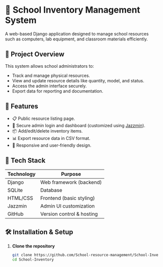 # 🏫 School Inventory Management System

A web-based Django application designed to manage school resources such as computers, lab equipment, and classroom materials efficiently.

## 📌 Project Overview

This system allows school administrators to:
- Track and manage physical resources.
- View and update resource details like quantity, model, and status.
- Access the admin interface securely.
- Export data for reporting and documentation.

## 🚀 Features

- 📋 Public resource listing page.
- 🔐 Secure admin login and dashboard (customized using [Jazzmin](https://github.com/farridav/django-jazzmin)).
- 📦 Add/edit/delete inventory items.
- 📊 Export resource data in CSV format.
- 📱 Responsive and user-friendly design.

## 🧱 Tech Stack

| Technology     | Purpose                    |
|----------------|----------------------------|
| Django         | Web framework (backend)    |
| SQLite         | Database                   |
| HTML/CSS       | Frontend (basic styling)   |
| Jazzmin        | Admin UI customization     |
| GitHub         | Version control & hosting  |

## 🛠️ Installation & Setup

1. **Clone the repository**
   ```bash
   git clone https://github.com/School-resource-management/School-Inventory.git
   cd School-Inventory
